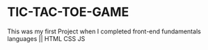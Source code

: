 # TIC-TAC-TOE-GAME
This was my first Project when I completed front-end fundamentals languages || HTML CSS JS
